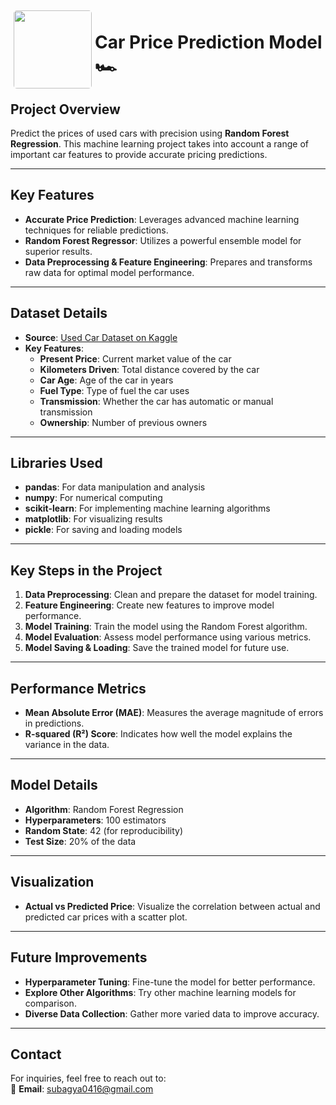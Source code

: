 <div align="left">
  <img align="left" width="125" src="https://png.pngtree.com/thumb_back/fh260/background/20231221/pngtree-car-dealer-or-manager-offers-special-prices-and-conditions-for-buying-photo-image_15555464.png" style="border-radius: 5px; margin: 5px;">
</div>

 # **Car Price Prediction Model 🏎️**

## **Project Overview**
Predict the prices of used cars with precision using **Random Forest Regression**. This machine learning project takes into account a range of important car features to provide accurate pricing predictions.

---


## **Key Features**
- **Accurate Price Prediction**: Leverages advanced machine learning techniques for reliable predictions.
- **Random Forest Regressor**: Utilizes a powerful ensemble model for superior results.
- **Data Preprocessing & Feature Engineering**: Prepares and transforms raw data for optimal model performance.

---

## **Dataset Details**
- **Source**: [Used Car Dataset on Kaggle](https://www.kaggle.com/datasets/vijayaadithyanvg/car-price-predictionused-cars)
- **Key Features**:
  - **Present Price**: Current market value of the car
  - **Kilometers Driven**: Total distance covered by the car
  - **Car Age**: Age of the car in years
  - **Fuel Type**: Type of fuel the car uses
  - **Transmission**: Whether the car has automatic or manual transmission
  - **Ownership**: Number of previous owners

---

## **Libraries Used** 
- **pandas**: For data manipulation and analysis
- **numpy**: For numerical computing
- **scikit-learn**: For implementing machine learning algorithms
- **matplotlib**: For visualizing results
- **pickle**: For saving and loading models

---

## **Key Steps in the Project**
1. **Data Preprocessing**: Clean and prepare the dataset for model training.
2. **Feature Engineering**: Create new features to improve model performance.
3. **Model Training**: Train the model using the Random Forest algorithm.
4. **Model Evaluation**: Assess model performance using various metrics.
5. **Model Saving & Loading**: Save the trained model for future use.

---

## **Performance Metrics**
- **Mean Absolute Error (MAE)**: Measures the average magnitude of errors in predictions.
- **R-squared (R²) Score**: Indicates how well the model explains the variance in the data.

---

## **Model Details**
- **Algorithm**: Random Forest Regression
- **Hyperparameters**: 100 estimators
- **Random State**: 42 (for reproducibility)
- **Test Size**: 20% of the data

---

## **Visualization**
- **Actual vs Predicted Price**: Visualize the correlation between actual and predicted car prices with a scatter plot.

---

## **Future Improvements**
- **Hyperparameter Tuning**: Fine-tune the model for better performance.
- **Explore Other Algorithms**: Try other machine learning models for comparison.
- **Diverse Data Collection**: Gather more varied data to improve accuracy.

---

## **Contact**
For inquiries, feel free to reach out to:  
📧 **Email**: [subagya0416@gmail.com](mailto:subagya0416@gmail.com)
